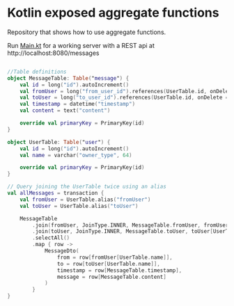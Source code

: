 # Kotlin exposed aggregate functions

Repository that shows how to use aggregate functions.

Run [Main.kt](src/main/kotlin/nl/toefel/blog/alias/Main.kt) for a working server with a REST api at http://localhost:8080/messages

```kotlin

//Table definitions
object MessageTable: Table("message") {
    val id = long("id").autoIncrement()
    val fromUser = long("from_user_id").references(UserTable.id, onDelete = ReferenceOption.CASCADE)
    val toUser = long("to_user_id").references(UserTable.id, onDelete = ReferenceOption.CASCADE)
    val timestamp = datetime("timestamp")
    val content = text("content")

    override val primaryKey = PrimaryKey(id)
}

object UserTable: Table("user") {
    val id = long("id").autoIncrement()
    val name = varchar("owner_type", 64)

    override val primaryKey = PrimaryKey(id)
}

// Query joining the UserTable twice using an alias
val allMessages = transaction {
    val fromUser = UserTable.alias("fromUser")
    val toUser = UserTable.alias("toUser")

    MessageTable
        .join(fromUser, JoinType.INNER, MessageTable.fromUser, fromUser[UserTable.id])
        .join(toUser, JoinType.INNER, MessageTable.toUser, toUser[UserTable.id])
        .selectAll()
        .map { row ->
            MessageDto(
                from = row[fromUser[UserTable.name]],
                to = row[toUser[UserTable.name]],
                timestamp = row[MessageTable.timestamp],
                message = row[MessageTable.content]
            )
        }
}

```